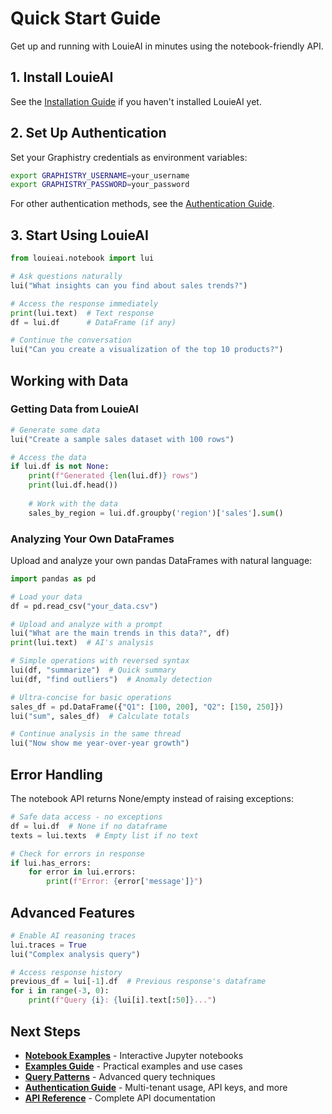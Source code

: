 # Quick Start Guide

Get up and running with LouieAI in minutes using the notebook-friendly API.

## 1. Install LouieAI

See the [Installation Guide](installation.md) if you haven't installed LouieAI yet.

## 2. Set Up Authentication

Set your Graphistry credentials as environment variables:

```bash
export GRAPHISTRY_USERNAME=your_username
export GRAPHISTRY_PASSWORD=your_password
```

For other authentication methods, see the [Authentication Guide](authentication.md).

## 3. Start Using LouieAI

```python
from louieai.notebook import lui

# Ask questions naturally
lui("What insights can you find about sales trends?")

# Access the response immediately
print(lui.text)  # Text response
df = lui.df      # DataFrame (if any)

# Continue the conversation
lui("Can you create a visualization of the top 10 products?")
```

## Working with Data

### Getting Data from LouieAI

```python
# Generate some data
lui("Create a sample sales dataset with 100 rows")

# Access the data
if lui.df is not None:
    print(f"Generated {len(lui.df)} rows")
    print(lui.df.head())
    
    # Work with the data
    sales_by_region = lui.df.groupby('region')['sales'].sum()
```

### Analyzing Your Own DataFrames

Upload and analyze your own pandas DataFrames with natural language:

```python
import pandas as pd

# Load your data
df = pd.read_csv("your_data.csv")

# Upload and analyze with a prompt
lui("What are the main trends in this data?", df)
print(lui.text)  # AI's analysis

# Simple operations with reversed syntax
lui(df, "summarize")  # Quick summary
lui(df, "find outliers")  # Anomaly detection

# Ultra-concise for basic operations
sales_df = pd.DataFrame({"Q1": [100, 200], "Q2": [150, 250]})
lui("sum", sales_df)  # Calculate totals

# Continue analysis in the same thread
lui("Now show me year-over-year growth")
```

## Error Handling

The notebook API returns None/empty instead of raising exceptions:

```python
# Safe data access - no exceptions
df = lui.df  # None if no dataframe
texts = lui.texts  # Empty list if no text

# Check for errors in response
if lui.has_errors:
    for error in lui.errors:
        print(f"Error: {error['message']}")
```

## Advanced Features

```python
# Enable AI reasoning traces
lui.traces = True
lui("Complex analysis query")

# Access response history
previous_df = lui[-1].df  # Previous response's dataframe
for i in range(-3, 0):
    print(f"Query {i}: {lui[i].text[:50]}...")
```

## Next Steps

- **[Notebook Examples](notebooks/01-getting-started.ipynb)** - Interactive Jupyter notebooks
- **[Examples Guide](../guides/examples.md)** - Practical examples and use cases
- **[Query Patterns](../guides/query-patterns.md)** - Advanced query techniques
- **[Authentication Guide](authentication.md)** - Multi-tenant usage, API keys, and more
- **[API Reference](../api/index.md)** - Complete API documentation